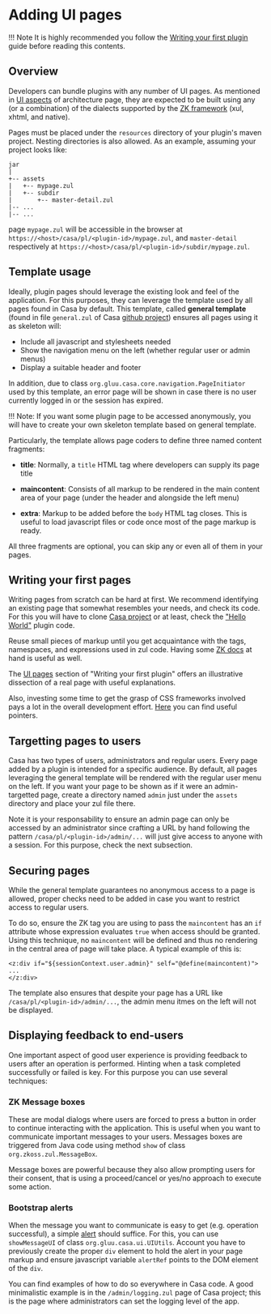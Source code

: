 # Adding UI pages

!!! Note
    It is highly recommended you follow the [Writing your first plugin](writing-first.md) guide before reading this contents.
    
## Overview

Developers can bundle plugins with any number of UI pages. As mentioned in [UI aspects](./architecture.md#ui-aspects) of architecture page, they are expected to be built using any (or a combination) of the dialects supported by the [ZK framework](https://www.zkoss.org) (xul, xhtml, and native).

Pages must be placed under the `resources` directory of your plugin's maven project. Nesting directories is also allowed. As an example, assuming your project looks like:

```
jar
|
+-- assets 
|   +-- mypage.zul
|   +-- subdir
|       +-- master-detail.zul
|-- ...
|-- ...
``` 

page `mypage.zul` will be accessible in the browser at `https://<host>/casa/pl/<plugin-id>/mypage.zul`, and `master-detail` respectively at `https://<host>/casa/pl/<plugin-id>/subdir/mypage.zul`.

## Template usage

Ideally, plugin pages should leverage the existing look and feel of the application. For this purposes, they can leverage the template used by all pages found in Casa by default. This template, called **general template** (found in file `general.zul` of Casa [github project](./writing-first.md#download-project)) ensures all pages using it as skeleton will:

- Include all javascript and stylesheets needed
- Show the navigation menu on the left (whether regular user or admin menus)
- Display a suitable header and footer

In addition, due to class `org.gluu.casa.core.navigation.PageInitiator` used by this template, an error page will be shown in case there is no user currently logged in or the session has expired.

!!! Note:
    If you want some plugin page to be accessed anonymously, you will have to create your own skeleton template based on general template.

Particularly, the template allows page coders to define three named content fragments:

- **title**: Normally, a `title` HTML tag where developers can supply its page title

- **maincontent**: Consists of all markup to be rendered in the main content area of your page (under the header and alongside the left menu)

- **extra**: Markup to be added before the `body` HTML tag closes. This is useful to load javascript files or code once most of the page markup is ready.

All three fragments are optional, you can skip any or even all of them in your pages.


## Writing your first pages

Writing pages from scratch can be hard at first. We recommend identifying an existing page that somewhat resembles your needs, and check its code. For this you will have to clone [Casa project](./writing-first.md#download-project) or at least, check the ["Hello World"](./writing-first.md#anatomy) plugin code.

Reuse small pieces of markup until you get acquaintance with the tags, namespaces, and expressions used in zul code. Having some [ZK docs](./intro-plugin.md#reference-docs) at hand is useful as well.

The [UI pages](./writing-first.md#ui-pages) section of "Writing your first plugin" offers an illustrative dissection of a real page with useful explanations.

Also, investing some time to get the grasp of CSS frameworks involved pays a lot in the overall development effort. [Here](./architecture.md#css-frameworks) you can find useful pointers.

## Targetting pages to users

Casa has two types of users, administrators and regular users. Every page added by a plugin is intended for a specific audience. By default, all pages leveraging the general template will be rendered with the regular user menu on the left. If you want your page to be shown as if it were an admin-targetted page, create a directory named `admin` just under the `assets` directory and place your zul file there.

Note it is your responsability to ensure an admin page can only be accessed by an administrator since crafting a URL by hand following the pattern `/casa/pl/<plugin-id>/admin/...` will just give access to anyone with a session. For this purpose, check the next subsection.

## Securing pages

While the general template guarantees no anonymous access to a page is allowed, proper checks need to be added in case you want to restrict access to regular users.

To do so, ensure the ZK tag you are using to pass the `maincontent` has an `if` attribute whose expression evaluates `true` when access should be granted. Using this technique, no `maincontent` will be defined and thus no rendering in the central area of page will take place. A typical example of this is:

```
<z:div if="${sessionContext.user.admin}" self="@define(maincontent)">
...
</z:div>
```

The template also ensures that despite your page has a URL like `/casa/pl/<plugin-id>/admin/...`, the admin menu itmes on the left will not be displayed. 

## Displaying feedback to end-users

One important aspect of good user experience is providing feedback to users after an operation is performed. Hinting when a task completed successfully or failed is key. For this purpose you can use several techniques:

### ZK Message boxes

These are modal dialogs where users are forced to press a button in order to continue interacting with the application. This is useful when you want to communicate important messages to your users. Messages boxes are triggered from Java code using method `show` of class `org.zkoss.zul.MessageBox`.

Message boxes are powerful because they also allow prompting users for their consent, that is using a proceed/cancel or yes/no approach to execute some action.

### Bootstrap alerts

When the message you want to communicate is easy to get (e.g. operation successful), a simple [alert](https://getbootstrap.com/docs/4.0/components/alerts/) should suffice. For this, you can use `showMessageUI` of class `org.gluu.casa.ui.UIUtils`. Account you have to previously create the proper `div` element to hold the alert in your page markup and ensure javascript variable `alertRef` points to the DOM element of the `div`. 

You can find examples of how to do so everywhere in Casa code. A good minimalistic example is in the `/admin/logging.zul` page of Casa project; this is the page where administrators can set the logging level of the app.